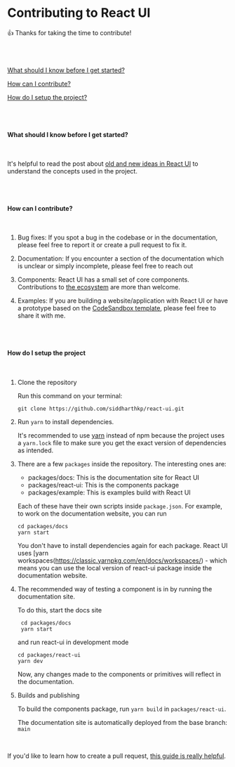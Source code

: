 # Contributing to React UI

👍 Thanks for taking the time to contribute!

<br/><br/>

[What should I know before I get started?](#what-should-i-know-before-i-get-started)

[How can I contribute?](#how-can-i-contribute)

[How do I setup the project?](#how-do-i-setup-the-project)

<br/><br/>

#### What should I know before I get started?

<br/>

It's helpful to read the post about [old and new ideas in React UI](https://react-ui.dev/core-concepts/ideas) to understand the concepts used in the project.

<br/><br/>

#### How can I contribute?

<br/>

1. Bug fixes: If you spot a bug in the codebase or in the documentation, please feel free to report it or create a pull request to fix it.

2. Documentation: If you encounter a section of the documentation which is unclear or simply incomplete, please feel free to reach out

3. Components: React UI has a small set of core components. Contributions to [the ecosystem](https://react-ui.dev/ecosystem) are more than welcome.

4. Examples: If you are building a website/application with React UI or have a prototype based on the [CodeSandbox template](https://codesandbox.io/s/react-ui-template-302iq), please feel free to share it with me.

<br/><br/>

#### How do I setup the project

<br/>

1. Clone the repository

   Run this command on your terminal:

   ```
   git clone https://github.com/siddharthkp/react-ui.git
   ```

2. Run `yarn` to install dependencies.

   It's recommended to use [yarn](https://yarnpkg.com/) instead of npm because the project uses a `yarn.lock` file to make sure you get the exact version of dependencies as intended.

3. There are a few `packages` inside the repository. The interesting ones are:

   - packages/docs: This is the documentation site for React UI
   - packages/react-ui: This is the components package
   - packages/example: This is examples build with React UI

   Each of these have their own scripts inside `package.json`. For example, to work on the documentation website, you can run

   ```
   cd packages/docs
   yarn start
   ```

   You don't have to install dependencies again for each package. React UI uses [yarn workspaces(https://classic.yarnpkg.com/en/docs/workspaces/) - which means you can use the local version of react-ui package inside the documentation website.

4. The recommended way of testing a component is in by running the documentation site.

   To do this, start the docs site

   ```
    cd packages/docs
    yarn start
   ```

   and run react-ui in development mode

   ```
   cd packages/react-ui
   yarn dev
   ```

   Now, any changes made to the components or primitives will reflect in the documentation.

5. Builds and publishing

   To build the components package, run `yarn build` in `packages/react-ui`.

   The documentation site is automatically deployed from the base branch: `main`

<br/>

If you'd like to learn how to create a pull request, [this guide is really helpful](http://makeapullrequest.com).

<br/><br/>
